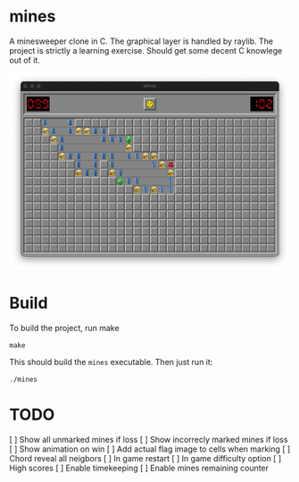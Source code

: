 # mines

A minesweeper clone in C. The graphical layer is handled by raylib.
The project is strictly a learning exercise. Should get some decent C knowlege
out of it.

![Current state of game](./mines_screenshot.png)

# Build

To build the project, run make

``` shell
make
```

This should build the `mines` executable. Then just run it:

``` shell
./mines
```

# TODO

[ ] Show all unmarked mines if loss
[ ] Show incorrecly marked mines if loss
[ ] Show animation on win
[ ] Add actual flag image to cells when marking
[ ] Chord reveal all neigbors
[ ] In game restart
[ ] In game difficulty option
[ ] High scores
[ ] Enable timekeeping
[ ] Enable mines remaining counter
